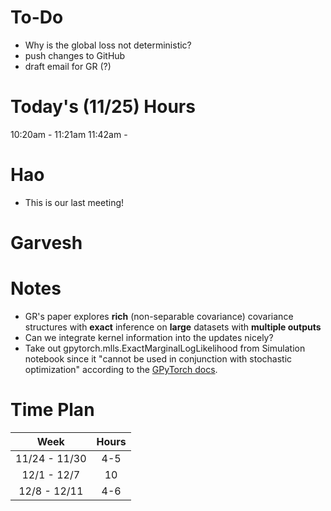 # To-Do
- Why is the global loss not deterministic?
- push changes to GitHub
- draft email for GR (?)

# Today's (11/25) Hours
10:20am - 11:21am
11:42am - 

# Hao
- This is our last meeting!

# Garvesh

# Notes
- GR's paper explores **rich** (non-separable covariance) covariance structures with **exact** inference on **large** datasets with **multiple outputs**
- Can we integrate kernel information into the updates nicely?
- Take out gpytorch.mlls.ExactMarginalLogLikelihood from Simulation notebook since it "cannot be used in conjunction with stochastic optimization" according to the [GPyTorch docs](https://gpytorch.readthedocs.io/en/latest/marginal_log_likelihoods.html#gpytorch.mlls.ExactMarginalLogLikelihood).

# Time Plan

| Week  | Hours |
|:---:  | :---: |
| 11/24 - 11/30 | 4-5   |
|12/1 - 12/7    | 10    |
|12/8 - 12/11   | 4-6   |
